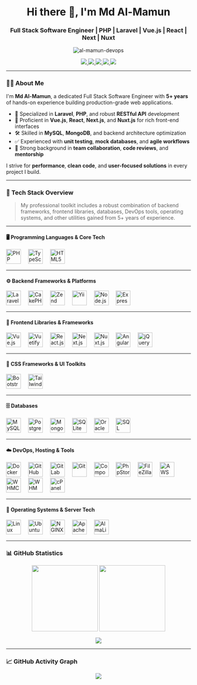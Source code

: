 <h1 align="center">Hi there 👋, I'm Md Al-Mamun</h1>
<h3 align="center">Full Stack Software Engineer | PHP | Laravel | Vue.js | React | Next | Nuxt</h3>
<p align="center">
  <img src="https://komarev.com/ghpvc/?username=al-mamun-devops&label=Profile%20views&color=0e75b6&style=flat" alt="al-mamun-devops" />
</p>
<p align="center">
  <a href="mailto:al.mamun.devops@gmail.com" title="Email">
    <img src="https://img.shields.io/badge/Email-D14836?style=for-the-badge&logo=gmail&logoColor=white" />
  </a>
  <a href="https://wa.me/8801612423280" title="Whatsapp">
    <img src="https://img.shields.io/badge/WhatsApp-25D366?style=for-the-badge&logo=whatsapp&logoColor=white" />
  </a>
  <a href="https://facebook.com/al.mamun.devops" title="Facebook">
    <img src="https://img.shields.io/badge/Facebook-1877F2?style=for-the-badge&logo=facebook&logoColor=white" />
  </a>
  <a href="https://github.com/al-mamun-devops" title="Github">
    <img src="https://img.shields.io/badge/GitHub-100000?style=for-the-badge&logo=github&logoColor=white" />
  </a>
  <a href="https://www.linkedin.com/in/al-mamun-devops/" title="LinkedIn">
    <img src="https://img.shields.io/badge/LinkedIn-0A66C2?style=for-the-badge&logo=linkedin&logoColor=white" />
  </a>
</p>


---

### 🧑‍💻 About Me

I'm **Md Al-Mamun**, a dedicated Full Stack Software Engineer with **5+ years** of hands-on experience building production-grade web applications.

- 🔧 Specialized in **Laravel**, **PHP**, and robust **RESTful API** development
- 🧠 Proficient in **Vue.js**, **React**, **Next.js**, and **Nuxt.js** for rich front-end interfaces
- 🛠 Skilled in **MySQL**, **MongoDB**, and backend architecture optimization
- ✅ Experienced with **unit testing**, **mock databases**, and **agile workflows**
- 🤝 Strong background in **team collaboration**, **code reviews**, and **mentorship**

I strive for **performance**, **clean code**, and **user-focused solutions** in every project I build.

---

### 🚀 Tech Stack Overview

> My professional toolkit includes a robust combination of backend frameworks, frontend libraries, databases, DevOps tools, operating systems, and other utilities gained from 5+ years of experience.

---

#### 🖥️ Programming Languages & Core Tech
<div align="left">
  <img src="https://cdn.jsdelivr.net/gh/devicons/devicon/icons/php/php-original.svg" title="PHP" height="40" alt="PHP" />
  <img width="12" />
  <img src="https://cdn.jsdelivr.net/gh/devicons/devicon/icons/typescript/typescript-original.svg" title="TypeScript" height="40" alt="TypeScript" />
  <img width="12" />
  <img src="https://cdn.jsdelivr.net/gh/devicons/devicon/icons/html5/html5-original.svg" title="HTML5" height="40" alt="HTML5" />
</div>

---

#### ⚙️ Backend Frameworks & Platforms
<div align="left">
  <img src="https://cdn.jsdelivr.net/gh/devicons/devicon/icons/laravel/laravel-original.svg" title="Laravel" height="40" alt="Laravel" />
  <img width="12" />
  <img src="https://cdn.jsdelivr.net/gh/devicons/devicon/icons/cakephp/cakephp-original.svg" title="CakePHP" height="40" alt="CakePHP" />
  <img width="12" />
  <img src="https://cdn.jsdelivr.net/gh/devicons/devicon/icons/zend/zend-original.svg" title="Zend Framework" height="40" alt="Zend" />
  <img width="12" />
  <img src="https://cdn.jsdelivr.net/gh/devicons/devicon/icons/yii/yii-original.svg" title="Yii Framework" height="40" alt="Yii" />
  <img width="12" />
  <img src="https://cdn.jsdelivr.net/gh/devicons/devicon/icons/nodejs/nodejs-original.svg" title="Node.js" height="40" alt="Node.js" />
  <img width="12" />
  <img src="https://cdn.jsdelivr.net/gh/devicons/devicon/icons/express/express-original.svg" title="Express.js" height="40" alt="Express.js" />
</div>

---

#### 🎨 Frontend Libraries & Frameworks
<div align="left">
  <img src="https://cdn.jsdelivr.net/gh/devicons/devicon/icons/vuejs/vuejs-original.svg" title="Vue.js" height="40" alt="Vue.js" />
  <img width="12" />
  <img src="https://cdn.jsdelivr.net/gh/devicons/devicon/icons/vuetify/vuetify-original.svg" title="Vuetify" height="40" alt="Vuetify" />
  <img width="12" />
  <img src="https://cdn.jsdelivr.net/gh/devicons/devicon/icons/react/react-original.svg" title="React.js" height="40" alt="React.js" />
  <img width="12" />
  <img src="https://cdn.jsdelivr.net/gh/devicons/devicon/icons/nextjs/nextjs-original.svg" title="Next.js" height="40" alt="Next.js" />
  <img width="12" />
  <img src="https://cdn.jsdelivr.net/gh/devicons/devicon/icons/nuxtjs/nuxtjs-original.svg" title="Nuxt.js" height="40" alt="Nuxt.js" />
  <img width="12" />
  <img src="https://cdn.jsdelivr.net/gh/devicons/devicon/icons/angularjs/angularjs-original.svg" title="AngularJS" height="40" alt="AngularJS" />
  <img width="12" />
  <img src="https://cdn.jsdelivr.net/gh/devicons/devicon/icons/jquery/jquery-original.svg" title="jQuery" height="40" alt="jQuery" />
</div>

---

#### 💅 CSS Frameworks & UI Toolkits
<div align="left">
  <img src="https://cdn.jsdelivr.net/gh/devicons/devicon/icons/bootstrap/bootstrap-original.svg" title="Bootstrap" height="40" alt="Bootstrap" />
  <img width="12" />
  <img src="https://cdn.jsdelivr.net/gh/devicons/devicon/icons/tailwindcss/tailwindcss-original-wordmark.svg" title="Tailwind CSS" height="40" alt="Tailwind CSS" />
</div>

---

#### 🗄️ Databases
<div align="left">
  <img src="https://cdn.jsdelivr.net/gh/devicons/devicon/icons/mysql/mysql-original.svg" title="MySQL" height="40" alt="MySQL" />
  <img width="12" />
  <img src="https://cdn.jsdelivr.net/gh/devicons/devicon/icons/postgresql/postgresql-original.svg" title="PostgreSQL" height="40" alt="PostgreSQL" />
  <img width="12" />
  <img src="https://cdn.jsdelivr.net/gh/devicons/devicon/icons/mongodb/mongodb-original.svg" title="MongoDB" height="40" alt="MongoDB" />
  <img width="12" />
  <img src="https://cdn.jsdelivr.net/gh/devicons/devicon/icons/sqlite/sqlite-original.svg" title="SQLite" height="40" alt="SQLite" />
  <img width="12" />
  <img src="https://cdn.jsdelivr.net/gh/devicons/devicon/icons/oracle/oracle-original.svg" title="Oracle DB" height="40" alt="Oracle" />
  <img width="12" />
  <img src="https://cdn.jsdelivr.net/gh/devicons/devicon/icons/microsoftsqlserver/microsoftsqlserver-plain.svg" title="Microsoft SQL Server" height="40" alt="SQL Server" />
</div>

---

#### ☁️ DevOps, Hosting & Tools
<div align="left">
  <img src="https://cdn.jsdelivr.net/gh/devicons/devicon/icons/docker/docker-original.svg" title="Docker" height="40" alt="Docker" />
  <img width="12" />
  <img src="https://cdn.jsdelivr.net/gh/devicons/devicon/icons/github/github-original.svg" title="GitHub" height="40" alt="GitHub" />
  <img width="12" />
  <img src="https://cdn.jsdelivr.net/gh/devicons/devicon/icons/gitlab/gitlab-original.svg" title="GitLab" height="40" alt="GitLab" />
  <img width="12" />
  <img src="https://cdn.jsdelivr.net/gh/devicons/devicon/icons/git/git-original.svg" title="Git" height="40" alt="Git" />
  <img width="12" />
  <img src="https://cdn.jsdelivr.net/gh/devicons/devicon/icons/composer/composer-original.svg" title="Composer" height="40" alt="Composer" />
  <img width="12" />
  <img src="https://cdn.jsdelivr.net/gh/devicons/devicon/icons/phpstorm/phpstorm-original.svg" title="PhpStorm IDE" height="40" alt="PhpStorm" />
  <img width="12" />
  <img src="https://cdn.jsdelivr.net/gh/devicons/devicon/icons/filezilla/filezilla-plain.svg" title="FileZilla" height="40" alt="FileZilla" />
  <img width="12" />
  <img src="https://cdn.jsdelivr.net/gh/devicons/devicon/icons/amazonwebservices/amazonwebservices-line-wordmark.svg" title="AWS" height="40" alt="AWS" />
  <img width="12" />
  <img src="https://img.shields.io/badge/WHMCS-29B2FE?style=flat&logo=whmcs&logoColor=white" title="WHMCS" height="40" alt="WHMCS" />
  <img width="12" />
  <img src="https://img.shields.io/badge/WHM-black?style=flat&logo=linux&logoColor=white" title="WHM" height="40" alt="WHM" />
  <img width="12" />
  <img src="https://img.shields.io/badge/cPanel-E95420?style=flat&logo=cpanel&logoColor=white" title="cPanel" height="40" alt="cPanel" />
</div>

---

#### 🧮 Operating Systems & Server Tech
<div align="left">
  <img src="https://cdn.jsdelivr.net/gh/devicons/devicon/icons/linux/linux-original.svg" title="Linux" height="40" alt="Linux" />
  <img width="12" />
  <img src="https://cdn.jsdelivr.net/gh/devicons/devicon/icons/ubuntu/ubuntu-plain.svg" title="Ubuntu" height="40" alt="Ubuntu" />
  <img width="12" />
  <img src="https://cdn.jsdelivr.net/gh/devicons/devicon/icons/nginx/nginx-original.svg" title="NGINX" height="40" alt="NGINX" />
  <img width="12" />
  <img src="https://cdn.jsdelivr.net/gh/devicons/devicon/icons/apache/apache-original.svg" title="Apache HTTP Server" height="40" alt="Apache" />
  <img width="12" />
  <img src="https://img.shields.io/badge/AlmaLinux-23376B?style=flat&logo=linux&logoColor=white" title="AlmaLinux" height="40" alt="AlmaLinux" />
</div>

---

### 📊 GitHub Statistics

<p align="center">
  <img src="https://github-readme-stats.vercel.app/api?username=al-mamun-devops&show_icons=true&theme=vue-dark&include_all_commits=true&count_private=true" height="180px" />
  <img src="https://github-readme-streak-stats.herokuapp.com/?user=al-mamun-devops&theme=vue-dark&include_all_commits=true&count_private=true" height="180px"/>
</p>

<p align="center">
  <img src="https://github-readme-stats.vercel.app/api/top-langs/?username=al-mamun-devops&layout=compact&theme=vue-dark&langs_count=50&include_all_commits=true&count_private=true" />
</p>

---

### 📈 GitHub Activity Graph

<p align="center">
  <img src="https://github-readme-activity-graph.vercel.app/graph?username=al-mamun-devops&bg_color=1a1a1a&color=ff69b4&line=00ff00&point=00ff00&area=true&hide_border=true&include_all_commits=true&count_private=true" />
</p>


